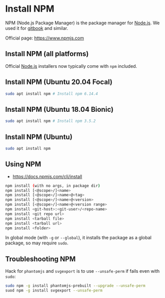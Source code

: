# Install NPM

NPM (Node.js Package Manager) is the package manager for [Node.js](install-nodejs.md). We used it for [gitbook](install-gitbook.md) and similar.

Official page: <https://www.npmjs.com>

## Install NPM (all platforms)

Official [Node.js](install-nodejs.md) installers now typically come with `npm` included.

## Install NPM (Ubuntu 20.04 Focal)

```bash
sudo apt install npm # Install npm 6.14.4
```

## Install NPM (Ubuntu 18.04 Bionic)

```bash
sudo apt install npm # Install npm 3.5.2
```

## Install NPM (Ubuntu)

```bash
sudo apt install npm
```

## Using NPM

- <https://docs.npmjs.com/cli/install>

```bash
npm install (with no args, in package dir)
npm install [<@scope>/]<name>
npm install [<@scope>/]<name>@<tag>
npm install [<@scope>/]<name>@<version>
npm install [<@scope>/]<name>@<version range>
npm install <git-host>:<git-user>/<repo-name>
npm install <git repo url>
npm install <tarball file>
npm install <tarball url>
npm install <folder>
```

In global mode (with `-g` or `--global`), it installs the package  as a global package, so may require `sudo`.

## Troubleshooting NPM

Hack for `phantomjs` and `svgexport` is to use `--unsafe-perm` if fails even with `sudo`:

```bash
sudo npm -g install phantomjs-prebuilt --upgrade --unsafe-perm
suod npm -g install svgexport --unsafe-perm
```
